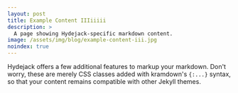 ```yaml
---
layout: post
title: Example Content IIIiiiii
description: >
  A page showing Hydejack-specific markdown content.
image: /assets/img/blog/example-content-iii.jpg
noindex: true
---
```


Hydejack offers a few additional features to markup your markdown.
Don't worry, these are merely CSS classes added with kramdown's `{:...}` syntax,
so that your content remains compatible with other Jekyll themes.



<!-- ---
layout: post
title:  第一篇博客，就用来记录成功搭建了自己博客吧。
description: >
  A page showing how regular markdown content is styled in Hydejack.
image: /assets/img/blog/example-content-ii.jpg
noindex: true
---

Walking under the moon.

## 第一篇博客，就用来记录成功搭建了自己博客吧。

很想多写些什么，奈何第一篇博客只是用来记录。

长久以来一直想拥有一个自己喜欢的平台，诸如匿名或是除了我以外没有人知道的地方，有人称之为树洞，我更愿意希望这只是我自己用来吐槽和发表感想的地方。

当然，多年前的经验告诉我，我确实是能写出来很好的文章的。

今天就到这儿吧。来日方长。 -->



